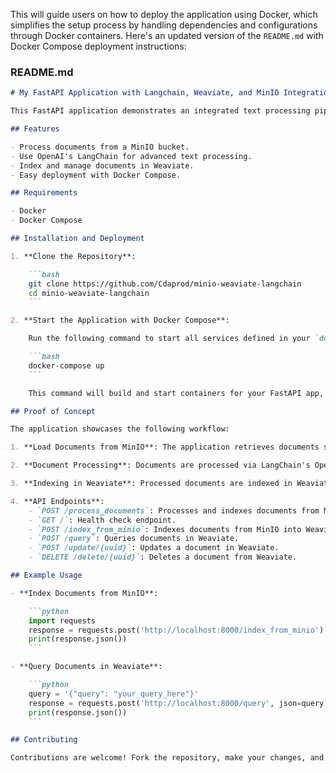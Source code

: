 This will guide users on how to deploy the application using Docker, which simplifies the setup process by handling dependencies and configurations through Docker containers. Here's an updated version of the `README.md` with Docker Compose deployment instructions:

### README.md

```markdown
# My FastAPI Application with Langchain, Weaviate, and MinIO Integrations

This FastAPI application demonstrates an integrated text processing pipeline using Weaviate and MinIO. It's designed to efficiently process, store, and retrieve documents through a Dockerized environment.

## Features

- Process documents from a MinIO bucket.
- Use OpenAI's LangChain for advanced text processing.
- Index and manage documents in Weaviate.
- Easy deployment with Docker Compose.

## Requirements

- Docker
- Docker Compose

## Installation and Deployment

1. **Clone the Repository**:

    ```bash
    git clone https://github.com/Cdaprod/minio-weaviate-langchain
    cd minio-weaviate-langchain
    ```

2. **Start the Application with Docker Compose**:

    Run the following command to start all services defined in your `docker-compose.yaml`:

    ```bash
    docker-compose up
    ```

    This command will build and start containers for your FastAPI app, Weaviate, and MinIO.

## Proof of Concept

The application showcases the following workflow:

1. **Load Documents from MinIO**: The application retrieves documents stored in a MinIO bucket.

2. **Document Processing**: Documents are processed via LangChain's OpenAI integration.

3. **Indexing in Weaviate**: Processed documents are indexed in Weaviate for full-text search and data retrieval.

4. **API Endpoints**:
    - `POST /process_documents`: Processes and indexes documents from MinIO into Weaviate.
    - `GET /`: Health check endpoint.
    - `POST /index_from_minio`: Indexes documents from MinIO into Weaviate.
    - `POST /query`: Queries documents in Weaviate.
    - `POST /update/{uuid}`: Updates a document in Weaviate.
    - `DELETE /delete/{uuid}`: Deletes a document from Weaviate.

## Example Usage

- **Index Documents from MinIO**:

    ```python
    import requests
    response = requests.post('http://localhost:8000/index_from_minio')
    print(response.json())
    ```

- **Query Documents in Weaviate**:

    ```python
    query = '{"query": "your_query_here"}'
    response = requests.post('http://localhost:8000/query', json=query)
    print(response.json())
    ```

## Contributing

Contributions are welcome! Fork the repository, make your changes, and submit a pull request.